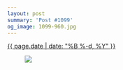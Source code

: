 ```yaml
---
layout: post
summary: 'Post #1099'
og_image: 1099-960.jpg
---
```


<div class="post">
 <time>
  <a href="/1099">
   {{ page.date | date: "%B %-d, %Y" }}
  </a>
 </time>
 <a href="/1099">
  <figure data-taken="2/26/2020">
   <img sizes="(min-width: 700px) 50vw, calc(100vw - 2rem)" src="{{ site.assets_url }}/1099-480.jpg" srcset="{{ site.assets_url }}/1099-240.jpg 240w, {{ site.assets_url }}/1099-480.jpg 480w, {{ site.assets_url }}/1099-720.jpg 720w, {{ site.assets_url }}/1099-960.jpg 960w"/>
  </figure>
 </a>
</div>
